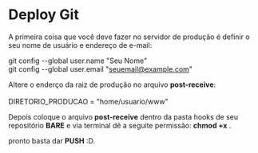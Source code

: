 # Deploy Git

A primeira coisa que você deve fazer no servidor de produção é definir o seu nome de usuário e endereço de e-mail:

git config --global user.name "Seu Nome" <br />
git config --global user.email "seuemail@example.com"
<br />	

Altere o enderço da raiz de produção no arquivo <strong>post-receive</strong>:<br />	
DIRETORIO_PRODUCAO = "home/usuario/www"
<br />

Depois coloque o arquivo <strong>post-receive</strong> dentro da pasta hooks de seu repositório <strong>BARE</strong> e via terminal dê a seguite permissão:
<strong>chmod +x</strong> .

pronto basta dar <strong>PUSH</strong> :D. 
